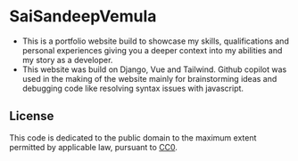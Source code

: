 # SaiSandeepVemula

- This is a portfolio website build to showcase my skills, qualifications and personal experiences giving you a deeper context into my abilities and my story as a developer.
- This website was build on Django, Vue and Tailwind. Github copilot was used in the making of the website mainly for brainstorming ideas and debugging code like resolving syntax issues with javascript.

## License

This code is dedicated to the public domain to the maximum extent permitted by applicable law, pursuant to [CC0](http://creativecommons.org/publicdomain/zero/1.0/).
